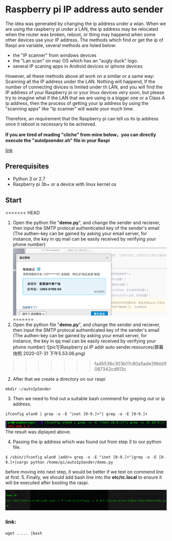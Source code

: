 # Raspberry pi IP address auto sender
The idea was generated by changing the ip address under a wlan. When we are using the raspberry pi under a LAN, the ip address may be relocated when the router was broken, reboot, or thing may happend when some other devices use your IP address. The methods which find or get the ip of Raspi are variable, several methods are listed below:
* the "IP scanner" from windows devices
* the "Lan scan" on mac OS which has an "augly duck" logo.
* several IP scaning apps in Android devices or iphone devices

However, all these methods above all work on a similar or a same way: Scanning all the IP address under the LAN. Nothing will happend, If the number of connecting divices is limited under th LAN, and you will find the IP address of your Raspberry pi or your linux devices very soon, but please try to imagine what if the LAN that we are using is a bigger one or a Class A ip address, then the process of getting your ip address by using the "scanning apps" like "Ip scanner" will waste your much time.

Therefore, an requirement that the Raspberry pi can tell us its ip address once it reboot is necessary to be achieved.

**If you are tired of reading "cliche" from mine below，you can directly execute the "autoIpsender.sh" file in your Raspi** 

[link](#link)

## Prerequisites
* Python 3 or 2.7
* Raspberry pi 3b+ or a device with linux kernel os
## Start

<<<<<<< HEAD
1. Open the python file "**demo.py**", and change the sender and reciever, then input the SMTP protocal authenticated key of the sender's email (The authen-key can be gained by asking your email server, for instance, the key in qq mail can be easily received by verifying your phone number) ![pic1](pics/pic1.png)
=======
1. Open the python file "**demo.py**", and change the sender and reciever, then input the SMTP protocal authenticated key of the sender's email (The authen-key can be gained by asking your email server, for instance, the key in qq mail can be easily received by verifying your phone number) ![pic1](Raspberry pi IP addr auto sender.resources/屏幕快照 2020-07-31 下午5.53.06.png)
>>>>>>> fad5536c303b17c80a5ade39bb0f087342cd913c
2. After that we create a directory on our raspi 
```
mkdir ~/autoIpSender
```
3. Then we need to find out a suitable bash commend for greping out or ip address. 
```
ifconfig wlan0 | grep -o -E "inet [0-9.]+"| grep -o -E [0-9.]+
```
![pic2](pics/pic2.png)
The result was diplayed above.

4. Passing the ip address which was found out from step 3 to our python file.
```
$ /sbin/ifconfig wlan0 |addr= grep -o -E "inet [0-9.]+"|grep -o -E [0-9.]+|xargs python /home/pi/autoIpSender/demo.py
```
before moving into next step, it would be better if we test on commend line at first.
5. Finally, we should add bash line into the **etc/rc.local** to ensure it will be executed after booting the raspi. 

  ![pic3](pics/pic3.png)

### <span id="link">link:</span>

```
wget ..... |bash
```

